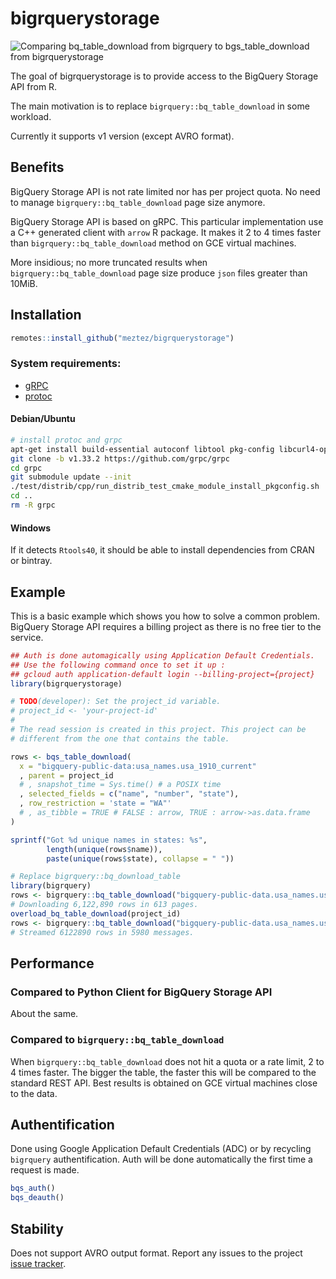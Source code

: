 
<!-- README.md is generated from README.Rmd. Please edit that file -->

# bigrquerystorage

<!-- badges: start -->
<!-- badges: end -->

![Comparing bq_table_download from bigrquery to bgs_table_download from
bigrquerystorage](./docs/bigrquerystorage.gif)

The goal of bigrquerystorage is to provide access to the BigQuery
Storage API from R.

The main motivation is to replace `bigrquery::bq_table_download` in some
workload.

Currently it supports v1 version (except AVRO format).

## Benefits

BigQuery Storage API is not rate limited nor has per project quota. No
need to manage `bigrquery::bq_table_download` page size anymore.

BigQuery Storage API is based on gRPC. This particular implementation
use a C++ generated client with `arrow` R package. It makes it 2 to 4
times faster than `bigrquery::bq_table_download` method on GCE virtual
machines.

More insidious; no more truncated results when
`bigrquery::bq_table_download` page size produce `json` files greater
than 10MiB.

## Installation

``` r
remotes::install_github("meztez/bigrquerystorage")
```

### System requirements:

-   [gRPC](https://github.com/grpc/grpc)
-   [protoc](https://github.com/protocolbuffers/protobuf)

#### Debian/Ubuntu

``` sh
# install protoc and grpc
apt-get install build-essential autoconf libtool pkg-config libcurl4-openssl-dev
git clone -b v1.33.2 https://github.com/grpc/grpc
cd grpc
git submodule update --init
./test/distrib/cpp/run_distrib_test_cmake_module_install_pkgconfig.sh
cd ..
rm -R grpc
```

#### Windows

If it detects `Rtools40`, it should be able to install dependencies from
CRAN or bintray.

## Example

This is a basic example which shows you how to solve a common problem.
BigQuery Storage API requires a billing project as there is no free tier
to the service.

``` r
## Auth is done automagically using Application Default Credentials.
## Use the following command once to set it up :
## gcloud auth application-default login --billing-project={project}
library(bigrquerystorage)

# TODO(developer): Set the project_id variable.
# project_id <- 'your-project-id'
#
# The read session is created in this project. This project can be
# different from the one that contains the table.

rows <- bqs_table_download(
  x = "bigquery-public-data:usa_names.usa_1910_current"
  , parent = project_id
  # , snapshot_time = Sys.time() # a POSIX time
  , selected_fields = c("name", "number", "state"),
  , row_restriction = 'state = "WA"'
  # , as_tibble = TRUE # FALSE : arrow, TRUE : arrow->as.data.frame
)

sprintf("Got %d unique names in states: %s",
        length(unique(rows$name)),
        paste(unique(rows$state), collapse = " "))

# Replace bigrquery::bq_download_table
library(bigrquery)
rows <- bigrquery::bq_table_download("bigquery-public-data.usa_names.usa_1910_current")
# Downloading 6,122,890 rows in 613 pages.
overload_bq_table_download(project_id)
rows <- bigrquery::bq_table_download("bigquery-public-data.usa_names.usa_1910_current")
# Streamed 6122890 rows in 5980 messages.
```

## Performance

### Compared to Python Client for BigQuery Storage API

About the same.

### Compared to `bigrquery::bq_table_download`

When `bigrquery::bq_table_download` does not hit a quota or a rate
limit, 2 to 4 times faster. The bigger the table, the faster this will
be compared to the standard REST API. Best results is obtained on GCE
virtual machines close to the data.

## Authentification

Done using Google Application Default Credentials (ADC) or by recycling
`bigrquery` authentification. Auth will be done automatically the first
time a request is made.

``` r
bqs_auth()
bqs_deauth()
```

## Stability

Does not support AVRO output format. Report any issues to the project
[issue
tracker](https://github.com/meztez/bigrquerystorage/issues/new/choose).
